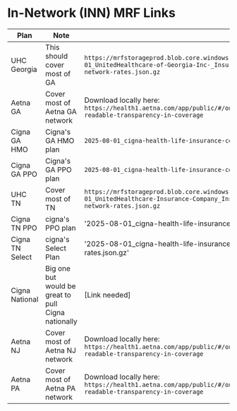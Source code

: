 # In-Network (INN) MRF Links

| Plan | Note | Link |
|------|------|------|
| UHC Georgia | This should cover most of GA | `https://mrfstorageprod.blob.core.windows.net/public-mrf/2025-08-01/2025-08-01_UnitedHealthcare-of-Georgia-Inc-_Insurer_Georgia-Provider-Network_GANETWORKEXGN_in-network-rates.json.gz` |
| Aetna GA | Cover most of Aetna GA network | Download locally here: `https://health1.aetna.com/app/public/#/one/insurerCode=AETNACVS_I&brandCode=ALICFI/machine-readable-transparency-in-coverage` |
| Cigna GA HMO | Cigna's GA HMO plan | `2025-08-01_cigna-health-life-insurance-company_georgia-hmo_in-network-rates.json.gz` |
| Cigna GA PPO | Cigna's GA PPO plan | `2025-08-01_cigna-health-life-insurance-company_georgia-gppo_in-network-rates.json.gz` |
| UHC TN | Cover most of TN | `https://mrfstorageprod.blob.core.windows.net/public-mrf/2025-08-01/2025-08-01_UnitedHealthcare-Insurance-Company_Insurer_Tennessee-Provider-Network_TNNETWORKEXGN_in-network-rates.json.gz` |
| Cigna TN PPO | cigna's PPO plan |'2025-08-01_cigna-health-life-insurance-company_tennesse-gppo_in-network-rates.json.gz' |
| Cigna TN Select | cigna's Select Plan |'2025-08-01_cigna-health-life-insurance-company_cigna-tn-select_in-network-rates.json.gz' |
| Cigna National | Big one but would be great to pull Cigna nationally | [Link needed] |
| Aetna NJ | Cover most of Aetna NJ network | Download locally here: `https://health1.aetna.com/app/public/#/one/insurerCode=AETNACVS_I&brandCode=ALICFI/machine-readable-transparency-in-coverage` |
| Aetna PA | Cover most of Aetna PA network | Download locally here: `https://health1.aetna.com/app/public/#/one/insurerCode=AETNACVS_I&brandCode=ALICFI/machine-readable-transparency-in-coverage` |